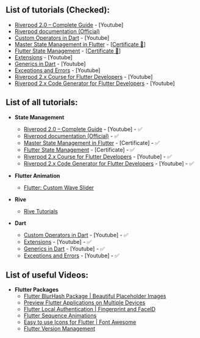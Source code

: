 ## List of tutorials (Checked):
- [Riverpod 2.0 – Complete Guide](https://www.youtube.com/watch?v=Zp7VKVhirmw) - [Youtube]
- [Riverpod documentation (Official)](https://riverpod.dev/docs/getting_started)
- [Custom Operators in Dart](https://youtu.be/HvZZqfK1hhQ) - [Youtube]
- [Master State Management in Flutter](https://www.educative.io/courses/master-state-management-flutter) - [[Certificate 📜](https://www.educative.io/verify-certificate/585DM2twO1w9BOg4ocNDWjrXEm1YFq)]
- [Flutter State Management](https://www.mindluster.com/certificate/5292) - [[Certificate 📜](https://www.mindluster.com/student/certificate/1130393565)]
- [Extensions](https://www.youtube.com/watch?v=XEcnTXxUiNw) - [Youtube]
- [Generics in Dart](https://www.youtube.com/watch?v=hjwFh_UOVu0) - [Youtube]
- [Exceptions and Errors](https://www.youtube.com/watch?v=2uyMvzTr9xI) - [Youtube]
- [Riverpod 2.x Course for Flutter Developers](https://www.youtube.com/watch?v=vtGCteFYs4M) - [Youtube]
- [Riverpod 2.x Code Generator for Flutter Developers](https://www.youtube.com/watch?v=mYCGdogbuH8) - [Youtube]




<!-- <h2 align="Center"  width="55%"> </h3> -->
## List of all tutorials:

- **State Management**
  - [Riverpod 2.0 – Complete Guide](https://www.youtube.com/watch?v=Zp7VKVhirmw) - [Youtube] - ✅
  - [Riverpod documentation (Official)](https://riverpod.dev/docs/getting_started) - ✅
  - [Master State Management in Flutter](https://www.educative.io/courses/master-state-management-flutter) - [Certificate] - ✅
  - [Flutter State Management](https://www.mindluster.com/certificate/5292) - [Certificate] - ✅
  - [Riverpod 2.x Course for Flutter Developers](https://www.youtube.com/watch?v=vtGCteFYs4M) - [Youtube] - ✅
  - [Riverpod 2.x Code Generator for Flutter Developers](https://www.youtube.com/watch?v=mYCGdogbuH8) - [Youtube] - ✅

- **Flutter Animation**
  - [Flutter: Custom Wave Slider](https://www.youtube.com/playlist?list=PLjr4ufdmNA4J2-KwMutexAjjf_VmjL1eH)


- **Rive**
  - [Rive Tutorials](https://www.youtube.com/playlist?list=PLjr4ufdmNA4LvEvDVkIugXpCLub9E9f3g)

- **Dart**
  - [Custom Operators in Dart](https://youtu.be/HvZZqfK1hhQ) - [Youtube] - ✅
  - [Extensions](https://www.youtube.com/watch?v=XEcnTXxUiNw) - [Youtube] - ✅
  - [Generics in Dart](https://www.youtube.com/watch?v=hjwFh_UOVu0) - [Youtube] - ✅
  - [Exceptions and Errors](https://www.youtube.com/watch?v=2uyMvzTr9xI) - [Youtube] - ✅



## List of useful Videos:
- **Flutter Packages**
  - [Flutter BlurHash Package | Beautiful Placeholder Images](https://youtu.be/zdUI3Vhv3Fg)
  - [Preview Flutter Applications on Multiple Devices](https://youtu.be/ObD6Jgvc71k)
  - [Flutter Local Authentication | Fingerprint and FaceID](https://youtu.be/4-P_Su9O5NM)
  - [Flutter Sequence Animations](https://youtu.be/a4v6Kx6uRVs)
  - [Easy to use Icons for Flutter | Font Awesome](https://youtu.be/FFh0z5IWHWc)
  - [Flutter Version Management](https://youtu.be/v9iRjM-K1SM)




<!--
❤️ 🧡 💛 💚 💙 💜 🖤 🤍 🤎 ❤️‍🔥 ❤️‍🩹 💔 ❣️ 💕 💞 💓 💗 💖 💘 💝 💟 
☮️ ✝️ ☪️ 🕉 ☸️ ✡️ 🔯 🕎 ☯️ ☦️ 🛐 ⛎ ♈️ ♉️ ♊️ ♋️ ♌️ ♍️ ♎️ ♏️ ♐️ ♑️ ♒️ ♓️ 🆔 
⚛️ 🉑 ☢️ ☣️ 📴 📳 🈶 🈚️ 🈸 🈺 🈷️ ✴️ 🆚 💮 🉐 ㊙️ ㊗️ 🈴 🈵 🈹 🈲 
🅰️ 🅱️ 🆎 🆑 🅾️ 🆘 ❌ ⭕️ 🛑 ⛔️ 📛 🚫 💯 💢 ♨️ 🚷 🚯 🚳 🚱 🔞 
📵 🚭 ❗️ ❕ ❓ ❔ ‼️ ⁉️ 🔅 🔆 〽️ ⚠️ 🚸 🔱 ⚜️ 🔰 ♻️ ✅ 🈯️ 💹 ❇️ 
✳️ ❎ 🌐 💠 Ⓜ️ 🌀 💤 🏧 🚾 ♿️ 🅿️ 🛗 🈳 🈂️ 🛂 🛃 🛄 🛅 🚹 🚺
🚼 ⚧ 🚻 🚮 🎦 📶 🈁 🔣 ℹ️ 🔤 🔡 🔠 🆖 🆗 🆙 🆒 🆕 🆓 0️⃣ 
1️⃣ 2️⃣ 3️⃣ 4️⃣ 5️⃣ 6️⃣ 7️⃣ 8️⃣ 9️⃣ 🔟 🔢 #️⃣ *️⃣ ⏏️ ▶️ ⏸ ⏯ ⏹ ⏺ ⏭ 
⏮ ⏩ ⏪ ⏫ ⏬ ◀️ 🔼 🔽 ➡️ ⬅️ ⬆️ ⬇️ ↗️ ↘️ ↙️ ↖️ ↕️ ↔️ ↪️ ↩️ ⤴️ 
⤵️ 🔀 🔁 🔂 🔄 🔃 🎵 🎶 ➕ ➖ ➗ ✖️ 🟰 ♾ 💲 💱 ™️ ©️ ®️ 
〰️ ➰ ➿ 🔚 🔙 🔛 🔝 🔜 ✔️ ☑️ 🔘 🔴 🟠 🟡 🟢 🔵 🟣 ⚫️ 
⚪️ 🟤⌚️ 📱 📲 💻 ⌨️ 🖥 🖨 🖱 🖲 🕹 🗜 💽 💾 💿 📀 📼 
📷 📸 📹 🎥 📽 🎞 📞 ☎️ 📟 📠 📺 📻 🎙 🎚 🎛 🧭 ⏱ 
⏲ ⏰ 🕰 ⌛️ ⏳ 📡 🔋 🪫 🔌 💡 🔦 🕯 🪔 🧯 🛢 💸 💵 
💴 💶 💷 🪙 💰 💳 💎 ⚖️ 🪜 🧰 🪛 🔧 🔨 ⚒ 🛠 ⛏ 🪚
🔩 ⚙️ 🪤 🧱 ⛓ 🧲 🔫 💣 🧨 🪓 🔪 🗡 ⚔️ 🛡 🚬 ⚰️ 🪦
⚱️ 🏺 🔮 📿 🧿 🪬 💈 ⚗️ 🔭 🔬 🕳 🩹 🩺 🩻 🩼 💊 💉
🩸 🧬 🦠 🧫 🧪 🌡 🧹 🪠 🧺 🧻 🚽 🚰 🚿 🛁 🛀 🧼 🪥
🪒 🧽 🪣 🧴 🛎 🔑 🗝 🚪 🪑 🛋 🛏 🛌 🧸 🪆 🖼 🪞 🪟 
🛍 🛒 🎁 🎈 🎏 🎀 🪄 🪅 🎊 🎉 🪩 🎎 🏮 🎐 🧧 ✉️ 📩 
📨 📧 💌 📥 📤 📦 🏷 🪧 📪 📫 📬 📭 📮 📯 📜 📃 📄 
📑 🧾 📊 📈 📉 🗒 🗓 📆 📅 🗑 🪪 📇 🗃 🗳 🗄 📋 📁
📂 🗂 🗞 📰 📓 📔 📒 📕 📗 📘 📙 📚 📖 🔖 🧷 🔗 📎
🖇 📐 📏 🧮 📌 📍 ✂️ 🖊 🖋 ✒️ 🖌 🖍 📝 ✏️ 🔍 🔎 🔏 
🔐 🔒 🔓 -->

